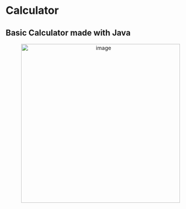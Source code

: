 # Calculator
## Basic Calculator made with Java

<div align="center">
<img width="422" alt="image" src="https://user-images.githubusercontent.com/73438491/164327313-addfd85f-54ee-46a4-a6d7-daef7b28549c.png">
</div>
